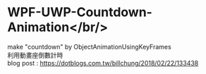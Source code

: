 # WPF-UWP-Countdown-Animation</br/>
make "countdown" by ObjectAnimationUsingKeyFrames</br>
利用動畫座倒數計時</br>
blog post : https://dotblogs.com.tw/billchung/2018/02/22/133438
